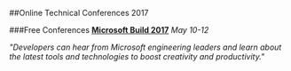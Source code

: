##Online Technical Conferences 2017

###Free Conferences
**[Microsoft Build 2017](http://build.microsoft.com/)**
*May 10-12*

*"Developers can hear from Microsoft engineering leaders and learn about the latest tools and technologies to boost creativity and productivity."*
